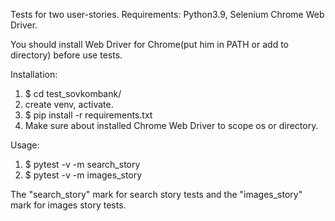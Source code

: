 Tests for two user-stories.
Requirements: Python3.9, Selenium Chrome Web Driver.

You should install Web Driver for Chrome(put him in PATH or add to directory) before use tests.

Installation:
1. $ cd test_sovkombank/
2. create venv, activate.
3. $ pip install -r requirements.txt
4. Make sure about installed Chrome Web Driver to scope os or directory.

Usage:
1. $ pytest -v -m search_story 
2. $ pytest -v -m images_story

The "search_story" mark for search story tests and
the "images_story" mark for images story tests.

